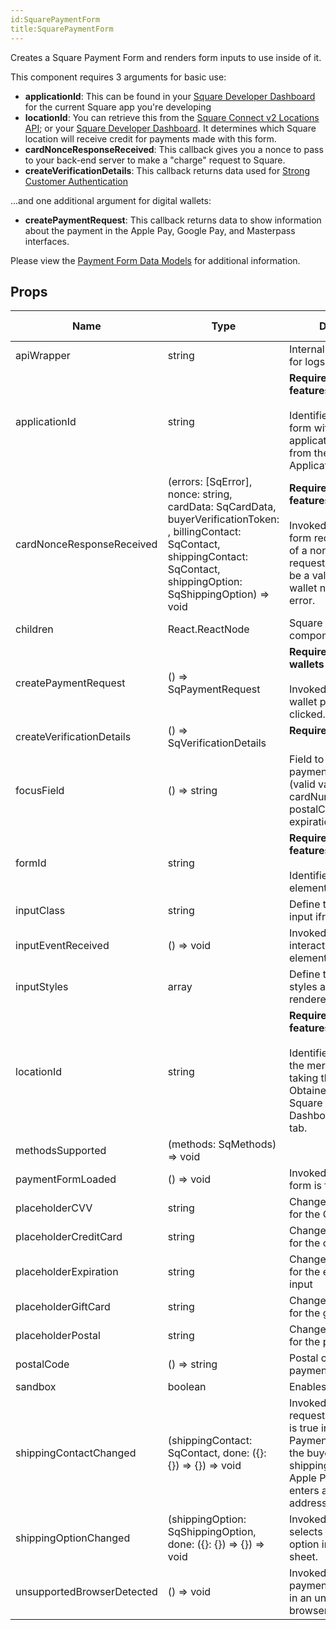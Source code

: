 ```yaml
---
id:SquarePaymentForm
title:SquarePaymentForm
---
```

Creates a Square Payment Form and renders form inputs to use inside of it.

This component requires 3 arguments for basic use:
* **applicationId**: This can be found in your [Square Developer Dashboard](https://developer.squareup.com/apps)
for the current Square app you're developing
* **locationId**: You can retrieve this from the [Square Connect v2 Locations API](https://docs.connect.squareup.com/api/connect/v2#navsection-locations);
or your [Square Developer Dashboard](https://developer.squareup.com/apps).
It determines which Square location will receive credit for payments made with this form.
* **cardNonceResponseReceived**: This callback gives you a nonce to pass to your back-end server to make a "charge" request to Square.
* **createVerificationDetails**: This callback returns data used for [Strong Customer Authentication](https://developer.squareup.com/docs/sca-overview)

...and one additional argument for digital wallets:
* **createPaymentRequest**: This callback returns data to show information about the payment in the Apple Pay, Google Pay, and Masterpass interfaces.

Please view the [Payment Form Data Models](https://docs.connect.squareup.com/api/paymentform) for additional information.

## Props
|Name|Type|Description|Default Value|
|---|---|---|---|
|apiWrapper|string|Internal variable: used for logs||
|applicationId|string|<b>Required for all features</b><br/><br/>Identifies the calling form with a verified application ID generated from the Square Application Dashboard||
|cardNonceResponseReceived|(errors: [SqError], nonce: string, cardData: SqCardData, buyerVerificationToken: , billingContact: SqContact, shippingContact: SqContact, shippingOption: SqShippingOption) => void|<b>Required for all features</b><br/><br/>Invoked when payment form receives the result of a nonce generation request. The result will be a valid credit card or wallet nonce, or an error.||
|children|React.ReactNode|Square payment form components||
|createPaymentRequest|() => SqPaymentRequest|<b>Required for digital wallets</b><br/><br/>Invoked when a digital wallet payment button is clicked.||
|createVerificationDetails|() => SqVerificationDetails|<b>Required for SCA</b><br/><br/>||
|focusField|() => string|Field to be focused on paymentFormLoaded (valid values are cardNumber, postalCode, expirationDate, cvv)||
|formId|string|<b>Required for all features</b><br/><br/>Identifies the DOM form element||
|inputClass|string|Define the CSS class of input iframe elements||
|inputEventReceived|() => void|Invoked when visitors interact with the iframe elements||
|inputStyles|array|Define the internal styles applied to the rendered iframes||
|locationId|string|<b>Required for all features</b><br/><br/>Identifies the location of the merchant that is taking the payment. Obtained from the Square Application Dashboard - Locations tab.||
|methodsSupported|(methods: SqMethods) => void|||
|paymentFormLoaded|() => void|Invoked when payment form is fully loaded||
|placeholderCVV|string|Change the placeholder for the CVV input||
|placeholderCreditCard|string|Change the placeholder for the credit card input||
|placeholderExpiration|string|Change the placeholder for the expiration date input||
|placeholderGiftCard|string|Change the placeholder for the gift card input||
|placeholderPostal|string|Change the placeholder for the postal code input||
|postalCode|() => string|Postal code to be set on paymentFormLoaded||
|sandbox|boolean|Enables Sandbox mode||
|shippingContactChanged|(shippingContact: SqContact, done: ({}: {}) => {}) => void|Invoked when requestShippingAddress is true in PaymentRequest and the buyer selects a shipping address in the Apple Pay sheet or enters a new shipping address.||
|shippingOptionChanged|(shippingOption: SqShippingOption, done: ({}: {}) => {}) => void|Invoked when the buyer selects a shipping option in the Apple Pay sheet.||
|unsupportedBrowserDetected|() => void|Invoked when the payment form is hosted in an unsupported browser||